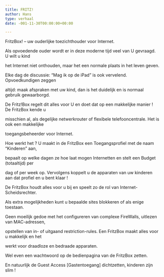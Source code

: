 ```yaml
---
title: FRITZ!
author: Hans
type: verhaal
date: -001-11-30T00:00:00+00:00

---
```

FritzBox! – uw ouderlijke toezichthouder voor Internet.

Als opvoedende ouder wordt er in deze moderne tijd veel van U gevraagd. U wilt u kind
  
het Internet niet onthouden, maar het een normale plaats in het leven geven.

Elke dag de discussie: &#8220;Mag ik op de iPad&#8221; is ook vervelend. Opvoedkundigen zeggen
  
altijd: maak afspraken met uw kind, dan is het duidelijk en is normaal gebruik gewaarborgd.

De Fritz!Box regelt dit alles voor U en doet dat op een makkelijke manier ! De FritzBox kende u
  
misschien al, als degelijke netwerkrouter of flexibele telefooncentrale. Het is ook een makkelijke
  
toegangsbeheerder voor Internet.

Hoe werkt het ? U maakt in de FritzBox een Toegangsprofiel met de naam &#8220;Kinderen&#8221; aan,
  
bepaalt op welke dagen ze hoe laat mogen Internetten en stelt een Budget (totaaltijd) per
  
dag of per week op. Vervolgens koppelt u de apparaten van uw kinderen aan dat profiel en u bent klaar !
  
De FritzBox houdt alles voor u bij en speelt zo de rol van Internet-Scheidsrechter.
  
Als extra mogelijkheden kunt u bepaalde sites blokkeren of als enige toestaan.

Geen moeilijk gedoe met het configureren van complexe FireWalls, uitlezen van MAC-adressen,
  
opstellen van in- of uitgaand restriction-rules. Een FritzBox maakt alles voor u makkelijk en het
  
werkt voor draadloze en bedraade apparaten.

Wel even een wachtwoord op de bedienpagina van de FritzBox zetten.
  
En natuurlijk de Guest Access [Gastentoegang] dichtzetten, kinderen zijn slim !
